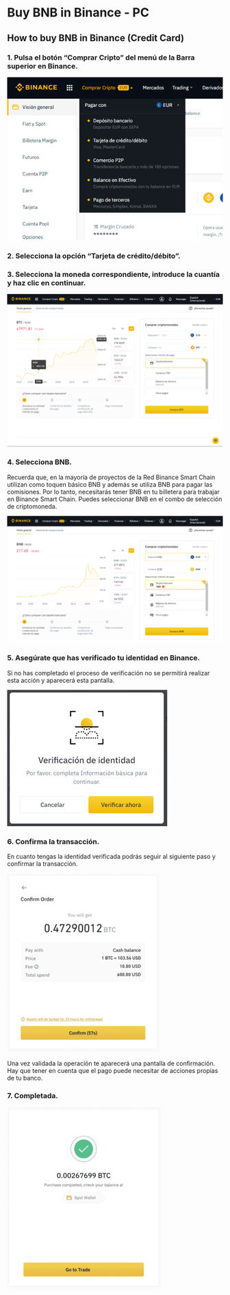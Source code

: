 # Buy BNB in Binance - PC

## How to buy BNB in Binance \(Credit Card\)



### 1. Pulsa el botón “Comprar Cripto” del menú de la Barra superior en Binance.



![](../../../.gitbook/assets/binance_comprar_cripto%20%281%29.jpg)

### 

### 2. Selecciona la opción “Tarjeta de crédito/débito”.



### 3. Selecciona la moneda correspondiente, introduce la cuantía y haz clic en continuar.



![](../../../.gitbook/assets/binance_credit_1%20%281%29.png)



### 4. Selecciona BNB.

Recuerda que, en la mayoría de proyectos de la Red Binance Smart Chain utilizan como toquen básico BNB y además se utiliza BNB para pagar las comisiones. Por lo tanto, necesitarás tener BNB en tu billetera para trabajar en Binance Smart Chain. Puedes seleccionar BNB en el combo de selección de criptomoneda.



![](../../../.gitbook/assets/binance_credit_2.png)



### 5. Asegúrate que has verificado tu identidad en Binance.

Si no has completado el proceso de verificación no se permitirá realizar esta acción y aparecerá esta pantalla.



![](../../../.gitbook/assets/binance_credit_3.png)



### 6. Confirma la transacción.

En cuanto tengas la identidad verificada podrás seguir al siguiente paso y confirmar la transacción.



![](../../../.gitbook/assets/binance_credit_4.png)



Una vez validada la operación te aparecerá una pantalla de confirmación. Hay que tener en cuenta que el pago puede necesitar de acciones propias de tu banco.



### 7. Completada.



![](../../../.gitbook/assets/binance_credit_5.png)



